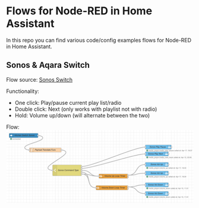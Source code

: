 # Flows for Node-RED in Home Assistant
In this repo you can find various code/config examples flows for Node-RED in Home Assistant.

## Sonos & Aqara Switch
Flow source:
[Sonos Switch](flows/sonos-switch.json)

Functionality: 
 - One click: Play/pause current play list/radio
 - Double click: Next (only works with playlist not with radio)
 - Hold: Volume up/down (will alternate between the two)
 
 Flow:
 ![Sonos switch](images/sonos-switch.png)
